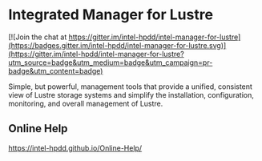 # Integrated Manager for Lustre

[![Join the chat at https://gitter.im/intel-hpdd/intel-manager-for-lustre](https://badges.gitter.im/intel-hpdd/intel-manager-for-lustre.svg)](https://gitter.im/intel-hpdd/intel-manager-for-lustre?utm_source=badge&utm_medium=badge&utm_campaign=pr-badge&utm_content=badge)

Simple, but powerful, management tools that provide a unified, consistent view of Lustre storage systems and simplify the installation, configuration, monitoring, and overall management of Lustre. 

## Online Help

https://intel-hpdd.github.io/Online-Help/
